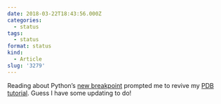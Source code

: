 ```yaml
---
date: 2018-03-22T18:43:56.000Z
categories:
  - status
tags:
  - status
format: status
kind:
  - Article
slug: '3279'
---
```

Reading about Python’s [new breakpoint][1] prompted me to revive my [PDB tutorial][2]. Guess I have some updating to do!

 [1]: https://hackernoon.com/python-3-7s-new-builtin-breakpoint-a-quick-tour-4f1aebc444c
 [2]: http://static.yergler.net/in-depth-pdb/
